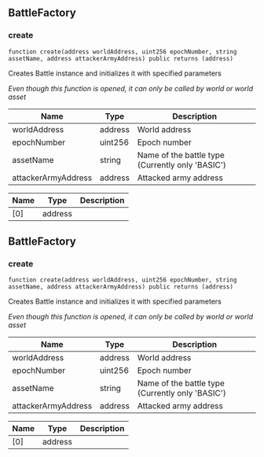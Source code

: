 ## BattleFactory








### create

```solidity
function create(address worldAddress, uint256 epochNumber, string assetName, address attackerArmyAddress) public returns (address)
```

Creates Battle instance and initializes it with specified parameters

_Even though this function is opened, it can only be called by world or world asset_

| Name | Type | Description |
| ---- | ---- | ----------- |
| worldAddress | address | World address |
| epochNumber | uint256 | Epoch number |
| assetName | string | Name of the battle type (Currently only 'BASIC') |
| attackerArmyAddress | address | Attacked army address |

| Name | Type | Description |
| ---- | ---- | ----------- |
| [0] | address |  |


## BattleFactory








### create

```solidity
function create(address worldAddress, uint256 epochNumber, string assetName, address attackerArmyAddress) public returns (address)
```

Creates Battle instance and initializes it with specified parameters

_Even though this function is opened, it can only be called by world or world asset_

| Name | Type | Description |
| ---- | ---- | ----------- |
| worldAddress | address | World address |
| epochNumber | uint256 | Epoch number |
| assetName | string | Name of the battle type (Currently only 'BASIC') |
| attackerArmyAddress | address | Attacked army address |

| Name | Type | Description |
| ---- | ---- | ----------- |
| [0] | address |  |


